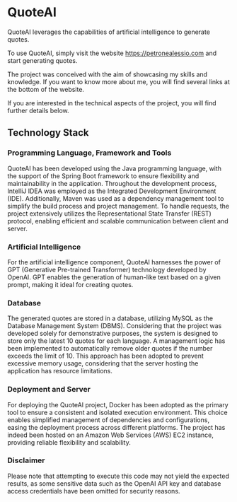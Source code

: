# QuoteAI

QuoteAI leverages the capabilities of artificial intelligence to generate quotes.

To use QuoteAI, simply visit the website https://petronealessio.com and start generating quotes.

The project was conceived with the aim of showcasing my skills and knowledge.
If you want to know more about me, you will find several links at the bottom of the website.

If you are interested in the technical aspects of the project, you will find further details below.

## Technology Stack

### Programming Language, Framework and Tools
QuoteAI has been developed using the Java programming language, with the support of the
Spring Boot framework to ensure flexibility and maintainability in the application.
Throughout the development process, IntelliJ IDEA was employed as the Integrated Development Environment (IDE).
Additionally, Maven was used as a dependency management tool to simplify the build process and project management.
To handle requests, the project extensively utilizes the Representational State Transfer (REST) protocol,
enabling efficient and scalable communication between client and server.

### Artificial Intelligence
For the artificial intelligence component, QuoteAI harnesses the power of GPT (Generative Pre-trained Transformer)
technology developed by OpenAI. GPT enables the generation of human-like text based on a given prompt,
making it ideal for creating quotes.

### Database
The generated quotes are stored in a database, utilizing MySQL as the Database Management System (DBMS).
Considering that the project was developed solely for demonstrative purposes, the system is designed to store only
the latest 10 quotes for each language. A management logic has been implemented to automatically remove older quotes
if the number exceeds the limit of 10. This approach has been adopted to prevent excessive memory usage, considering
that the server hosting the application has resource limitations.

### Deployment and Server
For deploying the QuoteAI project, Docker has been adopted as the primary tool to ensure a consistent and isolated
execution environment. This choice enables simplified management of dependencies and configurations, easing the
deployment process across different platforms. The project has indeed been hosted on an Amazon Web Services (AWS) EC2
instance, providing reliable flexibility and scalability.

### Disclaimer
Please note that attempting to execute this code may not yield the expected results, as some sensitive data such as
the OpenAI API key and database access credentials have been omitted for security reasons.